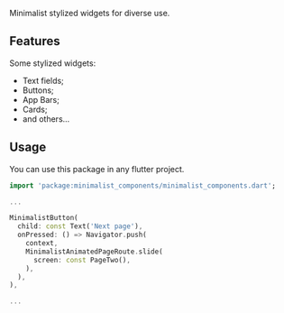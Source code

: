 <!-- 
This README describes the package. If you publish this package to pub.dev,
this README's contents appear on the landing page for your package.

For information about how to write a good package README, see the guide for
[writing package pages](https://dart.dev/guides/libraries/writing-package-pages). 

For general information about developing packages, see the Dart guide for
[creating packages](https://dart.dev/guides/libraries/create-library-packages)
and the Flutter guide for
[developing packages and plugins](https://flutter.dev/developing-packages). 
-->

Minimalist stylized widgets for diverse use.

## Features

Some stylized widgets:

* Text fields;
* Buttons;
* App Bars;
* Cards;
* and others...

## Usage

You can use this package in any flutter project.

```dart
import 'package:minimalist_components/minimalist_components.dart';

...

MinimalistButton(
  child: const Text('Next page'),
  onPressed: () => Navigator.push(
    context,
    MinimalistAnimatedPageRoute.slide(
      screen: const PageTwo(),
    ),
  ),
),

...
```
